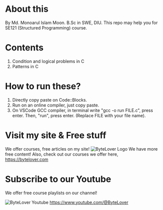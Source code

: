 # About this
By Md. Monoarul Islam Moon. B.Sc in SWE, DIU. This repo may help you for SE121 (Structured Programming) course.

# Contents
1. Condition and logical problems in C
2. Patterns in C

# How to run these?
1. Directly copy paste on Code::Blocks.
2. Run on an online compiler, just copy paste.
3. On VSCode GCC compiler, in terminal write "gcc -o run FILE.c", press enter. Then, "run", press enter. (Replace FILE with your file name).

# Visit my site & Free stuff
We offer courses, free articles on my site!
![ByteLover Logo](https://moonmonoar.github.io/MoonsLab-docs/ReadmeFiles/ByteLoverBanner.svg)
We have more free content! Also, check out our courses we offer here, https://bytelover.com

# Subscribe to our Youtube
We offer free course playlists on our channel!

![ByteLover Youtube](https://moonmonoar.github.io/MoonsLab-docs/ReadmeFiles/ByteLoverYT.png)
https://www.youtube.com/@ByteLover
